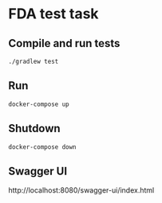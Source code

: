 # FDA test task

## Compile and run tests
```shell
./gradlew test
```

## Run
```shell
docker-compose up
```

## Shutdown
```shell
docker-compose down
```

## Swagger UI
http://localhost:8080/swagger-ui/index.html
